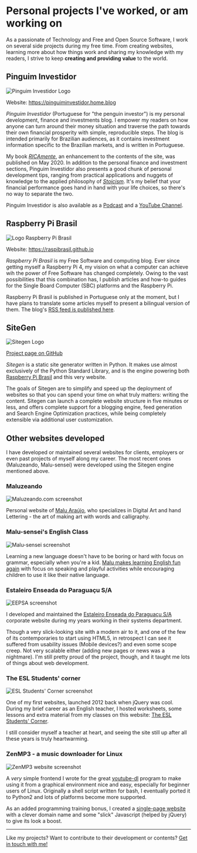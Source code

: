 # Personal projects I've worked, or am working on

As a passionate of Technology and Free and Open Source Software, I work on several side projects during my free time. From creating websites, learning more about how things work and sharing my knowledge with my readers, I strive to keep **creating and providing value** to the world.

<h2 id="pinguiminvestidor">Pinguim Investidor</h2>

![Pinguim Investidor Logo](/static/pinvest_logo.png)

Website: <https://pinguiminvestidor.home.blog>

*Pinguim Investidor* (Portuguese for "the penguin investor") is my personal development, finance and investments blog. I empower my readers on how anyone can turn around their money situation and traverse the path towards their own financial prosperity with simple, reproducible steps. The blog is intended primarily for Brazilian audiences, as it contains investment information specific to the Brazilian markets, and is written in Portuguese.

My book [*RICAmente*](https://www.amazon.com/RICAmente-Virando-jogo-financeiro-Portuguese-ebook/dp/B088FXT166), an enhancement to the contents of the site, was published on May 2020.
In addition to the personal finance and investment sections, Pinguim Investidor also presents a good chunk of personal development tips, ranging from practical applications and nuggets of knowledge to the applied philosophy of [*Stoicism*](https://pinguiminvestidor.home.blog/tag/estoicismo/). It's my belief that your financial performance goes hand in hand with your life choices, so there's no way to separate the two.

Pinguim Investidor is also available as a [Podcast](https://open.spotify.com/show/5aLTweIhAaRpAmoiq5Ttc3) and a [YouTube Channel](https://www.youtube.com/channel/UCnnB4CXK2xjpU7MUpWe7VLQ).

<h2 id="raspibrasil">Raspberry Pi Brasil</h2>

![Logo Raspberry Pi Brasil](/static/raspilogo.png)

Website: <https://raspibrasil.github.io>

*Raspberry Pi Brasil* is my Free Software and computing blog. Ever since getting myself a Raspberry Pi 4, my vision on what a computer can achieve wih the power of Free Software has changed completely. Owing to the vast possibilities that this combination has, I publish articles and how-to guides for the Single Board Computer (SBC) platforms and the Raspberry Pi.

Raspberry Pi Brasil is published in Portuguese only at the moment, but I have plans to translate some articles myself to present a bilingual version of them. The blog's [RSS feed is published here](https://raspibrasil.github.io/atom.xml).

<h2 id="sitegen">SiteGen</h2>

![Sitegen Logo](/static/sitegen_logo1.png)

[Project page on GitHub](https://github.com/raspibrasil/sitegen)

*Sitegen* is a static site generator written in Python. It makes use almost exclusively of the Python Standard Library, and is the engine powering both [Raspberry Pi Brasil](https://raspibrasil.github.io/) and this very website.

The goals of Sitegen are to simplify and speed up the deployment of websites so that you can spend your time on what truly matters: writing the content. Sitegen can launch a complete website structure in five minutes or less, and offers complete support for a blogging engine, feed generation and Search Engine Optimization practices, while being completely extensible via additional user customization.

## Other websites developed

I have developed or maintained several websites for clients, employers or even past projects of myself along my career. The most recent ones (Maluzeando, Malu-sensei) were developed using the Sitegen engine mentioned above.

<h3 id="maluzeando">Maluzeando</h3>

![Maluzeando.com screenshot](/static/maluzeando.png)

Personal website of [Malu Araújo](https://maluzeando.github.io), who specializes in Digital Art and hand Lettering - the art of making art with words and calligraphy.

<h3 id="malusensei">Malu-sensei's English Class</h3>

![Malu-sensei screenshot](/static/malusensei.png)

Learning a new language doesn't have to be boring or hard with focus on grammar, especially when you're a kid. [Malu makes learning English fun again](https://maluaraujoenglish.github.io) with focus on speaking and playful activities while encouraging children to use it like their native language.

<h3 id="eepsa">Estaleiro Enseada do Paraguaçu S/A</h3>

![EEPSA screenshot](/static/eepsa.png)

I developed and maintained the [Estaleiro Enseada do Paraguaçu S/A](https://web.archive.org/web/20130518195112/http://www.eepsa.com.br/) corporate website during my years working in their systems department.

Though a very slick-looking site with a modern air to it, and one of the few of its contemporaries to start using HTML5, in retrospect I can see it suffered from usability issues (Mobile devices?) and even some scope creep. Not very scalable either (adding new pages or news was a nightmare). I'm still pretty proud of the project, though, and it taught me lots of things about web development.

<h3 id="esl">The ESL Students' corner</h3>

![ESL Students' Corner screenshot](/static/esl.png)

One of my first websites, launched 2012 back when jQuery was cool. During my brief career as an English teacher, I hosted worksheets, some lessons and extra material from my classes on this website: [The ESL Students' Corner](https://eslstudentscorner.appspot.com/).

I still consider myself a teacher at heart, and seeing the site still up after all these years is truly heartwarming.

<h3 id="zenmp3">ZenMP3 - a music downloader for Linux</h3>

![ZenMP3 website screenshot](/static/zenmp3.png)

A *very* simple frontend I wrote for the great [youtube-dl](https://yt-dl.org) program to make using it from a graphical environment nice and easy, especially for beginner users of Linux. Originally a shell script written for bash, I eventually ported it to Python2 and lots of platforms become more supported.

As an added programming training bonus, I created a [single-page website](https://convertmusichere.appspot.com) with a clever domain name and some "slick" Javascript (helped by jQuery) to give its look a boost.

----

Like my projects? Want to contribute to their development or contents? [Get in touch with me!](/contact)
